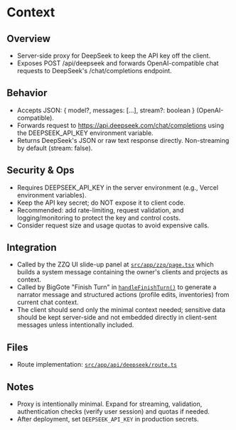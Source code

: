 # Context

## Overview
- Server-side proxy for DeepSeek to keep the API key off the client.
- Exposes POST /api/deepseek and forwards OpenAI-compatible chat requests to DeepSeek's /chat/completions endpoint.

## Behavior
- Accepts JSON: { model?, messages: [...], stream?: boolean } (OpenAI-compatible).
- Forwards request to https://api.deepseek.com/chat/completions using the DEEPSEEK_API_KEY environment variable.
- Returns DeepSeek's JSON or raw text response directly. Non-streaming by default (stream: false).

## Security & Ops
- Requires DEEPSEEK_API_KEY in the server environment (e.g., Vercel environment variables).
- Keep the API key secret; do NOT expose it to client code.
- Recommended: add rate-limiting, request validation, and logging/monitoring to protect the key and control costs.
- Consider request size and usage quotas to avoid expensive calls.

## Integration
- Called by the ZZQ UI slide-up panel at [`src/app/zzq/page.tsx`](src/app/zzq/page.tsx:194) which builds a system message containing the owner's clients and projects as context.
- Called by BigGote "Finish Turn" in [`handleFinishTurn()`](src/app/gote/page.tsx:452) to generate a narrator message and structured actions (profile edits, inventories) from current chat context.
- The client should send only the minimal context needed; sensitive data should be kept server-side and not embedded directly in client-sent messages unless intentionally included.

## Files
- Route implementation: [`src/app/api/deepseek/route.ts`](src/app/api/deepseek/route.ts:1)

## Notes
- Proxy is intentionally minimal. Expand for streaming, validation, authentication checks (verify user session) and quotas if needed.
- After deployment, set `DEEPSEEK_API_KEY` in production secrets.